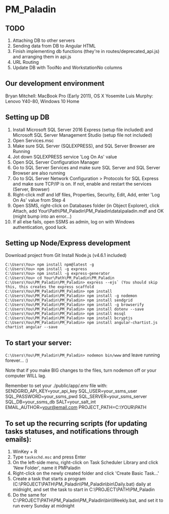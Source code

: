 # PM_Paladin

## TODO
1. Attaching DB to other servers
2. Sending data from DB to Angular HTML
3. Finish implementing db functions (they're in routes/deprecated_api.js) and arranging them in api.js
4. URL Routing
5. Update DB with ToolNo and WorkstationNo columns

## Our development environment
Bryan Mitchell: MacBook Pro (Early 2011), OS X Yosemite
Luis Murphy: Lenovo Y40-80, Windows 10 Home

## Setting up DB
1. Install Microsoft SQL Server 2016 Express (setup file included) and Microsoft SQL Server Management Studio (setup file not included)
2. Open Services.msc
3. Make sure SQL Server (SQLEXPRESS), and SQL Server Browser are Running
4. Jot down SQLEXPRESS service 'Log On As' value
4. Open SQL Server Configuration Manager 
5. Go to SQL Server Services and make sure SQL Server and SQL Server Browser are also running
6. Go to SQL Server Network Configuration > Protocols for SQL Express and make sure TCP/IP is on. If not, enable and restart the services (Server, Browser)
7. Right-click mdf and ldf files, Properties, Security, Edit, Add, enter 'Log On As' value from Step 4
8. Open SSMS, right-click on Databases folder (in Object Explorer), click Attach, add Your\Path\PM_Paladin\PM_Paladin\data\paladin.mdf and OK (might bump into an error...)
9. If all else fails, open SSMS as admin, log on with Windows authentication, good luck.

## Setting up Node/Express development
Download project from Git
Install Node.js (v4.6.1 included)
```
C:\Users\You> npm install npm@latest -g
C:\Users\You> npm install -g express
C:\Users\You> npm install -g express-generator
C:\Users\You> cd Your\Path\PM_Paladin\PM_Paladin
C:\Users\You\PM_Paladin\PM_Paladin> express --ejs` (You should skip this, this creates the express scaffold
C:\Users\You\PM_Paladin\PM_Paladin> npm install
C:\Users\You\PM_Paladin\PM_Paladin> npm install -g nodemon
C:\Users\You\PM_Paladin\PM_Paladin> npm install sendgrid
C:\Users\You\PM_Paladin\PM_Paladin> npm install -g browserify
C:\Users\You\PM_Paladin\PM_Paladin> npm install dotenv --save
C:\Users\You\PM_Paladin\PM_Paladin> npm install mssql
C:\Users\You\PM_Paladin\PM_Paladin> npm install bcryptjs
C:\Users\You\PM_Paladin\PM_Paladin> npm install angular-chartist.js chartist angular --save
```

## To start your server:
`C:\Users\You\PM_Paladin\PM_Paladin> nodemon bin/www`
and leave running forever... :)

Note that if you make BIG changes to the files, turn nodemon off or your computer WILL lag.

Remember to set your ./public/app/.env file with:
SENDGRID_API_KEY=your_api_key
SQL_USER=your_ssms_user
SQL_PASSWORD=your_ssms_pwd
SQL_SERVER=your_ssms_server
SQL_DB=your_ssms_db
SALT=your_salt_int
EMAIL_AUTHOR=your@email.com
PROJECT_PATH=C:\YOUR\PATH

## To set up the recurring scripts (for updating tasks statuses, and notifications through emails):
1. WinKey + R
2. Type `taskschd.msc` and press Enter
3. On the left-side menu, right-click on Task Scheduler Library and click 'New Folder', name it PMPaladin
4. Right-click on the newly created folder and click 'Create Basic Task...'
5. Create a task that starts a program (C:\PROJECT\PATH\PM_Paladin\PM_Paladin\bin\Daily.bat) daily at midnight, and set the task to start in C:\PROJECT\PATH\PM_Paladin
6. Do the same for C:\PROJECT\PATH\PM_Paladin\PM_Paladin\bin\Weekly.bat, and set it to run every Sunday at midnight